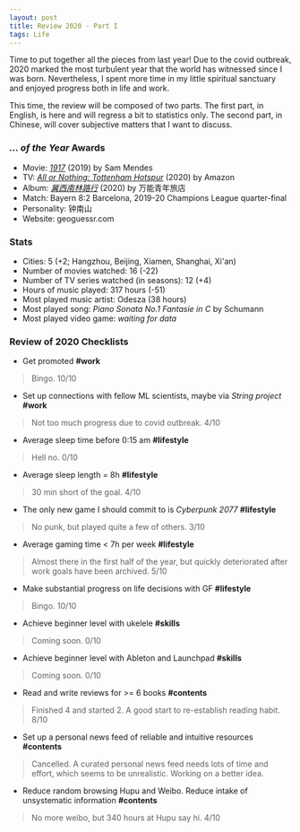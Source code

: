 ```yaml
---
layout: post
title: Review 2020 - Part I
tags: Life
---
```


Time to put together all the pieces from last year! Due to the covid outbreak, 2020 marked the most turbulent year that the world has witnessed since I was born. Nevertheless, I spent more time in my little spiritual sanctuary and enjoyed progress both in life and work.

This time, the review will be composed of two parts. The first part, in English, is here and will regress a bit to statistics only. The second part, in Chinese, will cover subjective matters that I want to discuss.

### _... of the Year_ Awards

- Movie: [*1917*](https://movie.douban.com/subject/30252495/) (2019) by Sam Mendes
- TV: [*All or Nothing: Tottenham Hotspur*](https://movie.douban.com/subject/34863569/) (2020) by Amazon
- Album: [*冀西南林路行*](https://music.douban.com/subject/35292992/) (2020) by 万能青年旅店
- Match: Bayern 8:2 Barcelona, 2019-20 Champions League quarter-final
- Personality: 钟南山
- Website: geoguessr.com

### Stats

- Cities: 5 (+2; Hangzhou, Beijing, Xiamen, Shanghai, Xi'an)
- Number of movies watched: 16 (-22)
- Number of TV series watched (in seasons): 12 (+4)
- Hours of music played: 317 hours (-51)
- Most played music artist: Odesza (38 hours)
- Most played song: *Piano Sonata No.1 Fantasie in C* by Schumann
- Most played video game: *waiting for data*

### Review of 2020 Checklists

- Get promoted **#work**

 > Bingo. 10/10

- Set up connections with fellow ML scientists, maybe via *String project* **#work**

 > Not too much progress due to covid outbreak. 4/10

- Average sleep time before 0:15 am **#lifestyle**

 > Hell no. 0/10

- Average sleep length = 8h **#lifestyle**

 > 30 min short of the goal. 4/10

- The only new game I should commit to is _Cyberpunk 2077_ **#lifestyle**

 > No punk, but played quite a few of others. 3/10

- Average gaming time < 7h per week **#lifestyle**

 > Almost there in the first half of the year, but quickly deteriorated after work goals have been archived. 5/10

- Make substantial progress on life decisions with GF **#lifestyle**

 > Bingo. 10/10

- Achieve beginner level with ukelele **#skills**

 > Coming soon. 0/10

- Achieve beginner level with Ableton and Launchpad **#skills**

 > Coming soon. 0/10

- Read and write reviews for >= 6 books **#contents**

 > Finished 4 and started 2. A good start to re-establish reading habit. 8/10

- Set up a personal news feed of reliable and intuitive resources **#contents**

 > Cancelled. A curated personal news feed needs lots of time and effort, which seems to be unrealistic. Working on a better idea.

- Reduce random browsing Hupu and Weibo. Reduce intake of unsystematic information **#contents**

 > No more weibo, but 340 hours at Hupu say hi. 4/10
